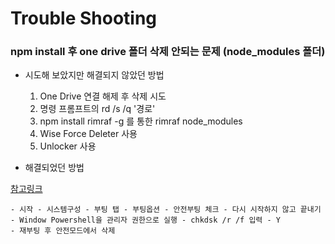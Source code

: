# Trouble Shooting

### npm install 후 one drive 폴더 삭제 안되는 문제 (node_modules 폴더)

- 시도해 보았지만 해결되지 않았던 방법

    1. One Drive 연결 해제 후 삭제 시도
    2. 명령 프롬프트의 rd /s /q '경로'
    3. npm install rimraf -g 를 통한 rimraf node_modules 
    4. Wise Force Deleter 사용
    5. Unlocker 사용

- 해결되었던 방법

[참고링크](https://velog.io/@d2h10s/OneDrive-%EC%9C%88%EB%8F%84%EC%9A%B0-%EC%9E%AC%EB%B6%84%EC%84%9D-%EC%A7%80%EC%A0%90-%EB%B2%84%ED%8D%BC-%EC%98%A4%EB%A5%98-0x80071129-%ED%95%B4%EA%B2%B0%EB%B2%95)

    - 시작 - 시스템구성 - 부팅 탭 - 부팅옵션 - 안전부팅 체크 - 다시 시작하지 않고 끝내기
    - Window Powershell을 관리자 권한으로 실행 - chkdsk /r /f 입력 - Y
    - 재부팅 후 안전모드에서 삭제